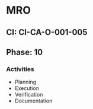 # MRO

## CI: CI-CA-O-001-005
## Phase: 10

### Activities
- Planning
- Execution
- Verification
- Documentation
